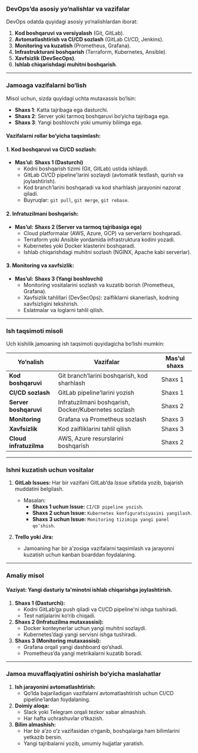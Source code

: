 ### **DevOps’da asosiy yo‘nalishlar va vazifalar**
DevOps odatda quyidagi asosiy yo‘nalishlardan iborat:
1. **Kod boshqaruvi va versiyalash** (Git, GitLab).
2. **Avtomatlashtirish va CI/CD sozlash** (GitLab CI/CD, Jenkins).
3. **Monitoring va kuzatish** (Prometheus, Grafana).
4. **Infrastrukturani boshqarish** (Terraform, Kubernetes, Ansible).
5. **Xavfsizlik (DevSecOps)**.
6. **Ishlab chiqarishdagi muhitni boshqarish**.

---

### **Jamoaga vazifalarni bo‘lish**
Misol uchun, sizda quyidagi uchta mutaxassis bo‘lsin:
- **Shaxs 1**: Katta tajribaga ega dasturchi.
- **Shaxs 2**: Server yoki tarmoq boshqaruvi bo‘yicha tajribaga ega.
- **Shaxs 3**: Yangi boshlovchi yoki umumiy bilimga ega.

#### **Vazifalarni rollar bo‘yicha taqsimlash:**

#### **1. Kod boshqaruvi va CI/CD sozlash:**
   - **Mas’ul:** **Shaxs 1 (Dasturchi)**
     - Kodni boshqarish tizimi (Git, GitLab) ustida ishlaydi.
     - GitLab CI/CD pipeline'larini sozlaydi (avtomatik testlash, qurish va joylashtirish).
     - Kod branch’larini boshqaradi va kod sharhlash jarayonini nazorat qiladi.
     - Buyruqlar: `git pull`, `git merge`, `git rebase`.

#### **2. Infratuzilmani boshqarish:**
   - **Mas’ul:** **Shaxs 2 (Server va tarmoq tajribasiga ega)**
     - Cloud platformalar (AWS, Azure, GCP) va serverlarni boshqaradi.
     - Terraform yoki Ansible yordamida infrastruktura kodini yozadi.
     - Kubernetes yoki Docker klasterini boshqaradi.
     - Ishlab chiqarishdagi muhitni sozlash (NGINX, Apache kabi serverlar).

#### **3. Monitoring va xavfsizlik:**
   - **Mas’ul:** **Shaxs 3 (Yangi boshlovchi)**
     - Monitoring vositalarini sozlash va kuzatib borish (Prometheus, Grafana).
     - Xavfsizlik tahlillari (DevSecOps): zaifliklarni skanerlash, kodning xavfsizligini tekshirish.
     - Eslatmalar va loglarni tahlil qilish.

---

### **Ish taqsimoti misoli**
Uch kishilik jamoaning ish taqsimoti quyidagicha bo‘lishi mumkin:

| **Yo‘nalish**          | **Vazifalar**                             | **Mas’ul shaxs**   |
|------------------------|-----------------------------------------|--------------------|
| **Kod boshqaruvi**     | Git branch’larini boshqarish, kod sharhlash | Shaxs 1            |
| **CI/CD sozlash**      | GitLab pipeline'larini yozish           | Shaxs 1            |
| **Server boshqaruvi**  | Infratuzilmani boshqarish, Docker/Kubernetes sozlash | Shaxs 2            |
| **Monitoring**         | Grafana va Prometheus sozlash           | Shaxs 3            |
| **Xavfsizlik**         | Kod zaifliklarini tahlil qilish          | Shaxs 3            |
| **Cloud infratuzilma** | AWS, Azure resurslarini boshqarish       | Shaxs 2            |

---

### **Ishni kuzatish uchun vositalar**
1. **GitLab Issues:** Har bir vazifani GitLab’da *Issue* sifatida yozib, bajarish muddatini belgilash.
   - Masalan:
     - **Shaxs 1 uchun Issue:** `CI/CD pipeline yozish`.
     - **Shaxs 2 uchun Issue:** `Kubernetes konfiguratsiyasini yangilash`.
     - **Shaxs 3 uchun Issue:** `Monitoring tizimiga yangi panel qo‘shish`.

2. **Trello yoki Jira:** 
   - Jamoaning har bir a’zosiga vazifalarni taqsimlash va jarayonni kuzatish uchun kanban boarddan foydalaning.

---

### **Amaliy misol**
#### **Vaziyat:** Yangi dasturiy ta'minotni ishlab chiqarishga joylashtirish.
1. **Shaxs 1 (Dasturchi):**
   - Kodni GitLab’ga push qiladi va CI/CD pipeline'ni ishga tushiradi.
   - Test natijalarini ko‘rib chiqadi.
2. **Shaxs 2 (Infratuzilma mutaxassisi):**
   - Docker konteynerlar uchun yangi muhitni sozlaydi.
   - Kubernetes’dagi yangi servisni ishga tushiradi.
3. **Shaxs 3 (Monitoring mutaxassisi):**
   - Grafana orqali yangi dashboard qo‘shadi.
   - Prometheus’da yangi metrikalarni kuzatib boradi.

---

### **Jamoa muvaffaqiyatini oshirish bo‘yicha maslahatlar**
1. **Ish jarayonini avtomatlashtirish:**
   - Qo‘lda bajariladigan vazifalarni avtomatlashtirish uchun CI/CD pipeline’lardan foydalaning.
2. **Doimiy aloqa:**
   - Slack yoki Telegram orqali tezkor xabar almashish.
   - Har hafta uchrashuvlar o‘tkazish.
3. **Bilim almashish:**
   - Har bir a’zo o‘z vazifasidan o‘rganib, boshqalarga ham bilimlarini yetkazib bersin.
   - Yangi tajribalarni yozib, umumiy hujjatlar yaratish.



